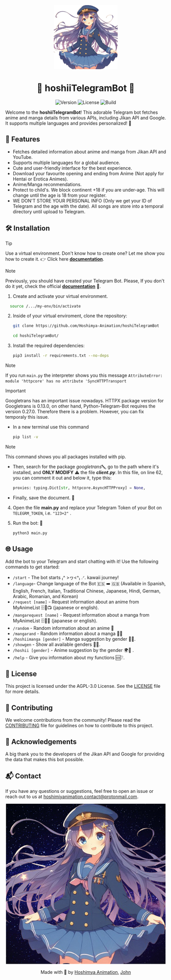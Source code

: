 <p align="center">
  <img src="img/logo_draf.png" alt="Kawaii Bot" width="200px"/>
</p>

<h1 align="center">🌸 hoshiiTelegramBot 🌸</h1>

<p align="center">
  <img src="https://img.shields.io/badge/version-1.2.1-brightgreen" alt="Version" />
  <img src="https://img.shields.io/badge/license-AGPL3.0-blue?style=flat&color=blue" alt="License" />
  <img src="https://img.shields.io/badge/test-passed-pass?style=flat&color=red" alt="Build" />
</p>

Welcome to the **hoshiiTelegramBot**! This adorable Telegram bot fetches anime and manga details from various APIs, including Jikan API and Google. It supports multiple languages and provides personalized! 🌟

## 🌟 Features

- Fetches detailed information about anime and manga from Jikan API and YouTube.
- Supports multiple languages for a global audience.
- Cute and user-friendly interface for the best experience.
- Download your favourite opening and ending from Anime (Not apply for Hentai or Erotica Animes).
- Anime/Manga reconmendations.
- Protect to child's. We block continent +18 if you are under-age. This will change until the age is 18 from your register.
- WE DON'T STORE YOUR PERSONAL INFO (Only we get your ID of Telegram and the age with the date). All songs are store into a temporal directory until upload to Telegram.


## 🛠️ Installation

> [!TIP]
> Use a virtual environment. Don't know how to create one? Let me show you how to create it. 👉 Click here **[documentation](https://docs.python.org/3/library/venv.html)**.

> [!NOTE]
> Previously, you should have created your Telegram Bot. Please, If you don't do it yet, check the official **[documentation](https://core.telegram.org/bots#how-do-i-create-a-bot)** 🤖.


1. Create and activate your virtual environment.
  ```bash
    source /.../my-env/bin/activate
  ```
2. Inside of your virtual enviroment, clone the repository:
    ```bash
    git clone https://github.com/Hoshimya-Animation/hoshiTelegramBot
    ```
    ```bash
    cd hoshiTelegramBot/
    ```

3. Install the required dependencies:
    ```bash
    pip3 install -r requirements.txt --no-deps
    ```
> [!NOTE]
> If you run ```main.py``` the interpreter shows you this message ```AttributeError: module 'httpcore' has no attribute 'SyncHTTPTransport```

> [!IMPORTANT]
> Googletrans has an important issue nowadays. HTTPX package version  for Googletrans is 0.13.0, on other hand, Python-Telegram-Bot requires the version 0.27.0. Therefore there is a problem. However, you can fix temporaly this issue. 
    
- In a new terminal use this command

    ```bash
    pip list -v
    ```

> [!NOTE]
> This command shows you all packages installed with pip.

- Then, search for the package *googletrans*🔤, go to the path where it's installed, and **ONLY MODIFY** ⚠️ the file ***client.py***. In this file, on line 62, you can comment it out and below it, type this:

    ```python
    proxies: typing.Dict[str, httpcore.AsyncHTTPProxy] = None,
    ```
- Finally, save the document. 📄

4. Open the file **main.py** and replace your Telegram Token of your Bot on ```TELEGRM_TOKEN```, i.e. ```"123+2"``` .


5. Run the bot: 🤖
    ```bash
    python3 main.py
    ```

## 🌐 Usage

Add the bot to your Telegram and start chatting with it! Use the following commands to get started:

- `/start` - The bot starts ₍^ >ヮ<^₎ .ᐟ. kawaii journey!
- `/language`- Change language of the Bot 🇪🇸 ➡️ 🇬🇧 (Available in Spanish, English, French, Italian, Traditional Chinese, Japanese, Hindi, German, Arabic, Romanian, and Korean)
- `/request [name]` - Request information about an anime from MyAnimeList 🗄🔎📺 (japanese or english).
- `/mangarequest [name]` - Request information about a manga from MyAnimeList 🗄🔎📖 (japanese or english).
- `/random` - Random information about an anime 🎲
- `/mangarand` - Random information about a manga 🎲📖
- `/hoshiimanga [gender]` - Manga suggestion by gender 🍱📖.
- `/showgen` - Show all available genders 🍘🎎.
- `/hoshii [gender]` - Anime suggestion by the gender 🌍🍱 .
- `/help` - Give you information about my functions 🆘❔.



## 📜 License

This project is licensed under the AGPL-3.0 License. See the [LICENSE](LICENSE) file for more details.

## 🙌 Contributing

We welcome contributions from the community! Please read the [CONTRIBUTING](CONTRIBUTING.md) file for guidelines on how to contribute to this project.

## 💖 Acknowledgements

A big thank you to the developers of the Jikan API and Google for providing the data that makes this bot possible.

## 📬 Contact

If you have any questions or suggestions, feel free to open an issue or reach out to us at [hoshimiyanimation.contact@protonmail.com](mailto:hoshimiyanimation.contact@protonmail.com.).

<p align="center">
  <img src="img/logo_draf2.png" alt="Kawaii Bot2""/>
</p>

<p align="center">
  Made with 💖 by <a href="https://github.com/Hoshimya-Animation">Hoshimya Animation</a>, <a href="https://github.com/JohnKun136NVCP">John </a>
</p>
